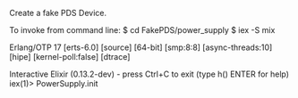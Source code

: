 Create a fake PDS Device.

To invoke from command line:
$ cd FakePDS/power_supply
$ iex -S mix

Erlang/OTP 17 [erts-6.0] [source] [64-bit] [smp:8:8] [async-threads:10] [hipe] [kernel-poll:false] [dtrace]

Interactive Elixir (0.13.2-dev) - press Ctrl+C to exit (type h() ENTER for help)
iex(1)> PowerSupply.init
